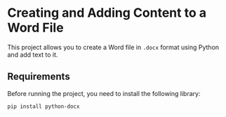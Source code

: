 # Creating and Adding Content to a Word File

This project allows you to create a Word file in `.docx` format using Python and add text to it.

## Requirements

Before running the project, you need to install the following library:

```bash
pip install python-docx
